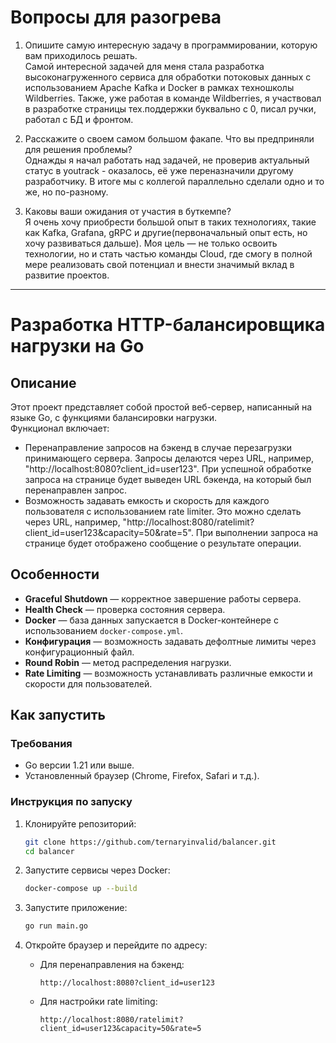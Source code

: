 # Вопросы для разогрева

1. Опишите самую интересную задачу в программировании, которую вам приходилось решать.  
Самой интересной задачей для меня стала разработка высоконагруженного сервиса для обработки потоковых данных с использованием Apache Kafka и Docker в рамках техношколы Wildberries.
Также, уже работая в команде Wildberries, я участвовал в разработке страницы тех.поддержки буквально с 0, писал ручки, работал с БД и фронтом.


2. Расскажите о своем самом большом факапе. Что вы предприняли для решения проблемы?  
Однажды я начал работать над задачей, не проверив актуальный статус в youtrack - оказалось, её уже переназначили другому разработчику. В итоге мы с коллегой параллельно сделали одно и то же, но по-разному.

3. Каковы ваши ожидания от участия в буткемпе?  
Я очень хочу приобрести большой опыт в таких технологиях, такие как Kafka, Grafana, gRPC и другие(первоначальный опыт есть, но хочу развиваться дальше). Моя цель — не только освоить технологии, но и стать частью команды Cloud, где смогу в полной мере реализовать свой потенциал и внести значимый вклад в развитие проектов.

---

# Разработка HTTP-балансировщика нагрузки на Go

## Описание
Этот проект представляет собой простой веб-сервер, написанный на языке Go, с функциями балансировки нагрузки.  
Функционал включает:
- Перенаправление запросов на бэкенд в случае перезагрузки принимающего сервера. Запросы делаются через URL, например, "http://localhost:8080?client_id=user123". При успешной обработке запроса на странице будет выведен URL бэкенда, на который был перенаправлен запрос.
- Возможность задавать емкость и скорость для каждого пользователя с использованием rate limiter. Это можно сделать через URL, например, "http://localhost:8080/ratelimit?client_id=user123&capacity=50&rate=5". При выполнении запроса на странице будет отображено сообщение о результате операции.

## Особенности
- **Graceful Shutdown** — корректное завершение работы сервера.
- **Health Check** — проверка состояния сервера.
- **Docker** — база данных запускается в Docker-контейнере с использованием `docker-compose.yml`.
- **Конфигурация** — возможность задавать дефолтные лимиты через конфигурационный файл.
- **Round Robin** — метод распределения нагрузки.
- **Rate Limiting** — возможность устанавливать различные емкости и скорости для пользователей.

## Как запустить

### Требования
- Go версии 1.21 или выше.
- Установленный браузер (Chrome, Firefox, Safari и т.д.).

### Инструкция по запуску
1. Клонируйте репозиторий:

    ```bash
    git clone https://github.com/ternaryinvalid/balancer.git
    cd balancer
    ```

2. Запустите сервисы через Docker:

    ```bash
    docker-compose up --build
    ```

3. Запустите приложение:

    ```bash
    go run main.go
    ```

4. Откройте браузер и перейдите по адресу:

    - Для перенаправления на бэкенд:
      ```
      http://localhost:8080?client_id=user123
      ```
    - Для настройки rate limiting:
      ```
      http://localhost:8080/ratelimit?client_id=user123&capacity=50&rate=5
      ```
